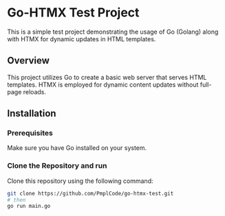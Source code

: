 # Go-HTMX Test Project

This is a simple test project demonstrating the usage of Go (Golang) along with HTMX for dynamic updates in HTML templates.

## Overview

This project utilizes Go to create a basic web server that serves HTML templates. HTMX is employed for dynamic content updates without full-page reloads.

## Installation

### Prerequisites

Make sure you have Go installed on your system.

### Clone the Repository and run

Clone this repository using the following command:

```bash
git clone https://github.com/PmplCode/go-htmx-test.git
# then
go run main.go
````